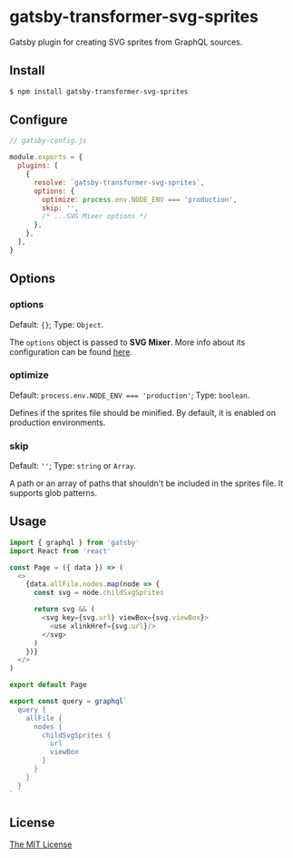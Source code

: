 # gatsby-transformer-svg-sprites

Gatsby plugin for creating SVG sprites from GraphQL sources.

## Install

```bash
$ npm install gatsby-transformer-svg-sprites
```

## Configure

```javascript
// gatsby-config.js

module.exports = {
  plugins: [
    {
      resolve: `gatsby-transformer-svg-sprites`,
      options: {
        optimize: process.env.NODE_ENV === 'production',
        skip: '',
        /* ...SVG Mixer options */
      },
    },
  ],
}
```

## Options

### options

Default: `{}`; Type: `Object`.

The `options` object is passed to __SVG Mixer__. More info about its
configuration can be found [here][1].

[1]: https://github.com/JetBrains/svg-mixer/tree/master/packages/svg-mixer#configuration

### optimize

Default: `process.env.NODE_ENV === 'production'`; Type: `boolean`.

Defines if the sprites file should be minified. By default, it is enabled on
production environments.

### skip

Default: `''`; Type: `string` or `Array`.

A path or an array of paths that shouldn't be included in the sprites file. It
supports glob patterns.

## Usage

```javascript
import { graphql } from 'gatsby'
import React from 'react'

const Page = ({ data }) => (
  <>
    {data.allFile.nodes.map(node => {
      const svg = node.childSvgSprites

      return svg && (
        <svg key={svg.url} viewBox={svg.viewBox}>
          <use xlinkHref={svg.url}/>
        </svg>
      )
    })}
  </>
)

export default Page

export const query = graphql`
  query {
    allFile {
      nodes {
        childSvgSprites {
          url
          viewBox
        }
      }
    }
  }
`
```

## License

[The MIT License](./LICENSE)
